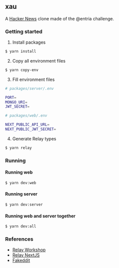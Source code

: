 ## xau
A [Hacker News](https://news.ycombinator.com/) clone made of the @entria challenge.

### Getting started

1. Install packages
```bash
$ yarn install
```

2. Copy all environment files
```bash
$ yarn copy-env
```

3. Fill environment files
```bash
# packages/server/.env

PORT=
MONGO_URI=
JWT_SECRET=
```

```bash
# packages/web/.env

NEXT_PUBLIC_API_URL=
NEXT_PUBLIC_JWT_SECRET=
```

4. Generate Relay types
```bash
$ yarn relay
```

### Running
#### Running web
```bash
$ yarn dev:web
```

#### Running server
```bash
$ yarn dev:server
```

#### Running web and server together
```bash
$ yarn dev:all
```

### References
- [Relay Workshop](https://github.com/sibelius/relay-workshop)
- [Relay NextJS](https://github.com/wyattjoh/relay-nextjs/tree/main/src/relay)
- [Fakeddit](https://github.com/noghartt/fakeddit)